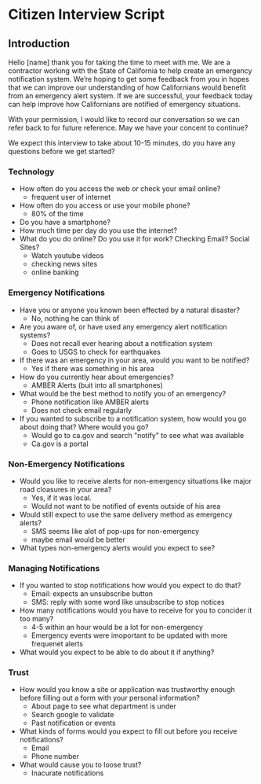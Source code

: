 # Citizen Interview Script

## Introduction

Hello [name] thank you for taking the time to meet with me. We are a contractor working with the State of California to help create an emergency notification system. We’re hoping to get some feedback from you in hopes that we can improve our understanding of how Californians would benefit from an emergency alert system. If we are successful, your feedback today can help improve how Californians are notified of emergency situations.

With your permission, I would like to record our conversation so we can refer back to for future reference. May we have your concent to continue?

We expect this interview to take about 10-15 minutes, do you have any questions before we get started?

### Technology

* How often do you access the web or check your email online?
	- frequent user of internet
* How often do you access or use your mobile phone?
	- 80% of the time
* Do you have a smartphone?
* How much time per day do you use the internet?
* What do you do online? Do you use it for work? Checking Email? Social Sites?
	- Watch youtube videos
	- checking news sites
	- online banking

### Emergency Notifications

* Have you or anyone you known been effected by a natural disaster?
	- No, nothing he can think of
* Are you aware of, or have used any emergency alert notification systems?
	- Does not recall ever hearing about a notification system
	- Goes to USGS to check for earthquakes
* If there was an emergency in your area, would you want to be notified?
	- Yes if there was something in his area
* How do you currently hear about emergencies?
	- AMBER Alerts (buit into all smartphones)
* What would be the best method to notify you of an emergency?
	- Phone notification like AMBER alerts
	- Does not check email regularly
* If you wanted to subscribe to a notification system, how would you go about doing that? Where would you go?
	- Would go to ca.gov and search "notify" to see what was available
	- Ca.gov is a portal

### Non-Emergency Notifications

* Would you like to receive alerts for non-emergency situations like major road cloasures in your area?
	- Yes, if it was local. 
	- Would not want to be notified of events outside of his area 
* Would still expect to use the same delivery method as emergency alerts?
	- SMS seems like alot of pop-ups for non-emergency
	- maybe email would be better
* What types non-emergency alerts would you expect to see?

### Managing Notifications

* If you wanted to stop notifications how would you expect to do that?
	- Email: expects an unsubscribe button
	- SMS: reply with some word like unsubscribe to stop notices
* How many notifications would you have to receive for you to concider it too many?
	- 4-5 within an hour would be a lot for non-emergency
	- Emergency events were imoportant to be updated with more frequenet alerts
* What would you expect to be able to do about it if anything?

### Trust

* How would you know a site or application was trustworthy enough before filling out a form with your personal information?
	- About page to see what department is under
	- Search google to validate
	- Past notification or events
* What kinds of forms would you expect to fill out before you receive notifications?
	- Email
	- Phone number
* What would cause you to loose trust?
	- Inacurate notifications

